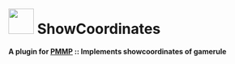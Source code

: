 # <img src="https://rawgit.com/PresentKim/SVG-files/master/plugin-icons/showcoordinates.svg" height="50" width="50"> ShowCoordinates  
__A plugin for [PMMP](https://pmmp.io) :: Implements showcoordinates of gamerule__  
